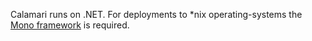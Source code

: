 Calamari runs on .NET. For deployments to *nix operating-systems the [Mono framework](mono-calamari.md) is required.  